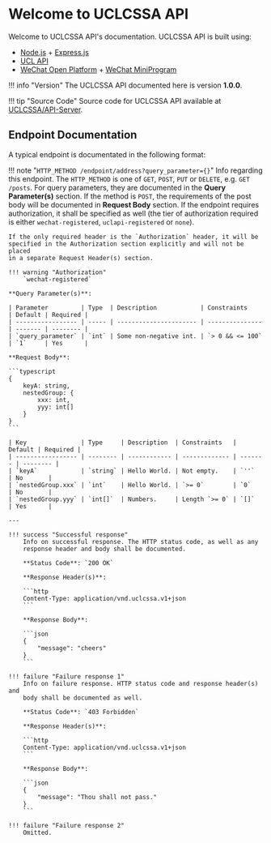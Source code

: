 # Welcome to UCLCSSA API

Welcome to UCLCSSA API's documentation. UCLCSSA API is built using:

- [Node.js](https://nodejs.org/en/) + [Express.js](https://expressjs.com/)
- [UCL API](https://uclapi.com/)
- [WeChat Open Platform](https://open.weixin.qq.com/) + [WeChat MiniProgram](https://developers.weixin.qq.com/miniprogram/dev/framework/)

!!! info "Version"
    The UCLCSSA API documented here is version **1.0.0**.

!!! tip "Source Code"
    Source code for UCLCSSA API available at [UCLCSSA/API-Server](https://github.com/UCLCSSA/API-Server/).

## Endpoint Documentation

A typical endpoint is documentated in the following format:

!!! note "`HTTP_METHOD /endpoint/address?query_parameter={}`"
    Info regarding this endpoint. The `HTTP_METHOD` is one of `GET`, `POST`,
    `PUT` or `DELETE`, e.g. `GET /posts`. For query parameters, they are
    documented in the **Query Parameter(s)** section. If the method is `POST`,
    the requirements of the post body will be documented in **Request Body**
    section. If the endpoint requires authorization, it shall be specified as
    well (the tier of authorization required is either `wechat-registered`,
    `uclapi-registered` or `none`).

    If the only required header is the `Authorization` header, it will be 
    specified in the Authorization section explicitly and will not be placed
    in a separate Request Header(s) section.

    !!! warning "Authorization"
        `wechat-registered`

    **Query Parameter(s)**:

    | Parameter         | Type  | Description            | Constraints     | Default | Required |
    | ----------------- | ----- | ---------------------- | --------------- | ------- | -------- |
    | `query_parameter` | `int` | Some non-negative int. | `> 0 && <= 100` | `1`     | Yes      |

    **Request Body**:

    ```typescript
    {
        keyA: string,
        nestedGroup: {
            xxx: int,
            yyy: int[]
        }
    }
    ```

    | Key               | Type     | Description  | Constraints   | Default | Required |
    | ----------------- | -------- | ------------ | ------------- | ------- | -------- |
    | `keyA`            | `string` | Hello World. | Not empty.    | `''`    | No       |
    | `nestedGroup.xxx` | `int`    | Hello World. | `>= 0`        | `0`     | No       |
    | `nestedGroup.yyy` | `int[]`  | Numbers.     | Length `>= 0` | `[]`    | Yes      |

    ---

    !!! success "Successful response"
        Info on successful response. The HTTP status code, as well as any
        response header and body shall be documented.

        **Status Code**: `200 OK`

        **Response Header(s)**:
        
        ```http
        Content-Type: application/vnd.uclcssa.v1+json
        ```

        **Response Body**:
        
        ```json
        {
            "message": "cheers"
        }
        ```

    !!! failure "Failure response 1"
        Info on failure response. HTTP status code and response header(s) and 
        body shall be documented as well.

        **Status Code**: `403 Forbidden`

        **Response Header(s)**:

        ```http
        Content-Type: application/vnd.uclcssa.v1+json
        ```

        **Response Body**:
        
        ```json
        {
            "message": "Thou shall not pass."
        }
        ```

    !!! failure "Failure response 2"
        Omitted.
